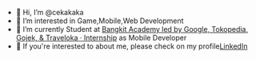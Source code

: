 - 👋 Hi, I’m @cekakaka
- 👀 I’m interested in Game,Mobile,Web Development
- 🌱 I’m currently Student at [Bangkit Academy led by Google, Tokopedia, Gojek, & Traveloka · Internship](https://grow.google/intl/id_id/bangkit/) as Mobile Developer
- 🙌 If you're interested to about me, please check on my profile[LinkedIn](https://www.linkedin.com/in/dwi-candra-kirana/)

<!---
cekakaka/cekakaka is a ✨ special ✨ repository because its `README.md` (this file) appears on your GitHub profile.
You can click the Preview link to take a look at your changes.
--->
